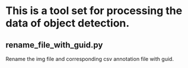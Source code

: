# This is a tool set for processing the data of object detection.

## rename_file_with_guid.py

Rename the img file and corresponding csv annotation file with guid.

